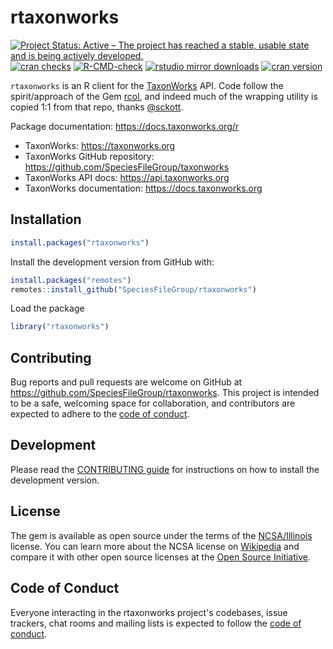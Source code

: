rtaxonworks
====



<!-- README.md is generated from README.Rmd. Please edit that file -->

[![Project Status: Active – The project has reached a stable, usable state and is being actively developed.](https://www.repostatus.org/badges/latest/active.svg)](https://www.repostatus.org/#active)
[![cran checks](https://cranchecks.info/badges/worst/rtaxonworks)](https://cranchecks.info/pkgs/rtaxonworks)
[![R-CMD-check](https://github.com/SpeciesFileGroup/rtaxonworks/workflows/R-CMD-check/badge.svg)](https://github.com/SpeciesFileGroup/rtaxonworks/actions)
[![rstudio mirror downloads](https://cranlogs.r-pkg.org/badges/rtaxonworks)](https://github.com/r-hub/cranlogs.app)
[![cran version](https://www.r-pkg.org/badges/version/rtaxonworks)](https://cran.r-project.org/package=rtaxonworks)

`rtaxonworks` is an R client for the [TaxonWorks](https://taxonworks.org) API. Code follow the spirit/approach of the Gem [rcol](https://github.com/sckott/rcol), and indeed much of the wrapping utility is copied 1:1 from that repo, thanks [@sckott](https://github.com/sckott).


Package documentation: https://docs.taxonworks.org/r

* TaxonWorks: https://taxonworks.org
* TaxonWorks GitHub repository: https://github.com/SpeciesFileGroup/taxonworks
* TaxonWorks API docs: https://api.taxonworks.org
* TaxonWorks documentation: https://docs.taxonworks.org

## Installation


```r
install.packages("rtaxonworks")
```

Install the development version from GitHub with:


```r
install.packages("remotes")
remotes::install_github("SpeciesFileGroup/rtaxonworks")
```

Load the package

```r
library("rtaxonworks")
```

## Contributing

Bug reports and pull requests are welcome on GitHub at https://github.com/SpeciesFileGroup/rtaxonworks. This project is intended to be a safe, welcoming space for collaboration, and contributors are expected to adhere to the [code of conduct](https://github.com/SpeciesFileGroup/rtaxonworks/blob/main/CODE_OF_CONDUCT.md).

## Development

Please read the [CONTRIBUTING guide](CONTRIBUTING.md) for instructions on how to install the development version.

## License

The gem is available as open source under the terms of the [NCSA/Illinois](https://github.com/SpeciesFileGroup/rtaxonworks/blob/main/LICENSE.txt) license. You can learn more about the NCSA license on [Wikipedia](https://en.wikipedia.org/wiki/University_of_Illinois/NCSA_Open_Source_License) and compare it with other open source licenses at the [Open Source Initiative](https://opensource.org/license/uoi-ncsa-php/).

## Code of Conduct

Everyone interacting in the rtaxonworks project's codebases, issue trackers, chat rooms and mailing lists is expected to follow the [code of conduct](https://github.com/SpeciesFileGroup/rtaxonworks/blob/main/CODE_OF_CONDUCT.md).
